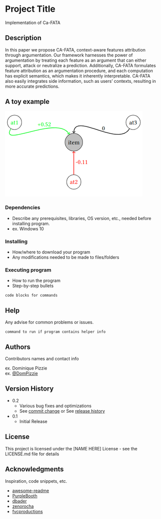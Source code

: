 # Project Title
Implementation of Ca-FATA

## Description

In this paper we propose CA-FATA, context-aware features attribution through argumentation. Our framework harnesses the power
of argumentation by treating each feature as an argument that can either support, attack or neutralize a prediction. Additionally,
CA-FATA formulates feature attribution as an argumentation procedure, and each computation has explicit semantics, which makes
it inherently interpretable. CA-FATA also easily integrates side information, such as users’ contexts, resulting in more accurate
predictions.

## A toy example
![A graphical representation of an argumentation procedure in a recommendation scenario. Each node represents an argument, at represents a feature of an item, the central node represents an argument "This item can be recommended to the target user". The value on the arc denotes the strength and polarity of the argument, "+" denotes supports, "-" denotes attacks, and "0" denotes neutralizes. ](https://github.com/anonymouscodeforpaper/CA_FATA/blob/main/figures/toy.png)

### Dependencies

* Describe any prerequisites, libraries, OS version, etc., needed before installing program.
* ex. Windows 10

### Installing

* How/where to download your program
* Any modifications needed to be made to files/folders

### Executing program

* How to run the program
* Step-by-step bullets
```
code blocks for commands
```

## Help

Any advise for common problems or issues.
```
command to run if program contains helper info
```

## Authors

Contributors names and contact info

ex. Dominique Pizzie  
ex. [@DomPizzie](https://twitter.com/dompizzie)

## Version History

* 0.2
    * Various bug fixes and optimizations
    * See [commit change]() or See [release history]()
* 0.1
    * Initial Release

## License

This project is licensed under the [NAME HERE] License - see the LICENSE.md file for details

## Acknowledgments

Inspiration, code snippets, etc.
* [awesome-readme](https://github.com/matiassingers/awesome-readme)
* [PurpleBooth](https://gist.github.com/PurpleBooth/109311bb0361f32d87a2)
* [dbader](https://github.com/dbader/readme-template)
* [zenorocha](https://gist.github.com/zenorocha/4526327)
* [fvcproductions](https://gist.github.com/fvcproductions/1bfc2d4aecb01a834b46)

